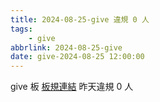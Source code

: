 ```yaml
---
title: 2024-08-25-give 違規 0 人
tags:
    - give
abbrlink: 2024-08-25-give
date: give-2024-08-25 12:00:00
---
```

give 板 [板規連結](https://www.ptt.cc/bbs/give/M.1612495900.A.C32.html)
昨天違規 0 人
